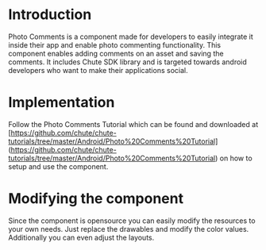 
Introduction
====

Photo Comments is a component made for developers to easily integrate it inside their app and enable photo commenting functionality. This component enables adding comments on an asset and saving the comments. It includes Chute SDK library and is targeted towards android developers who want to make their applications social. 

Implementation
====

Follow the Photo Comments Tutorial which can be found and downloaded at [https://github.com/chute/chute-tutorials/tree/master/Android/Photo%20Comments%20Tutorial] (https://github.com/chute/chute-tutorials/tree/master/Android/Photo%20Comments%20Tutorial) on how to setup and use the component.

Modifying the component
====

Since the component is opensource you can easily modify the resources to your own needs. Just replace the drawables and modify the color values. Additionally you can even adjust the layouts.



